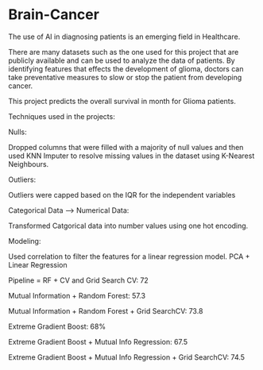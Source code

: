 # Brain-Cancer

The use of AI in diagnosing patients is an emerging field in Healthcare.

There are many datasets such as the one used for this project that are publicly available and can be used to analyze the data of patients.
By identifying features that effects the development of glioma, doctors can take preventative measures to slow or stop the patient from developing cancer. 

This project predicts the overall survival in month for Glioma patients.

Techniques used in the projects:

Nulls:

Dropped columns that were filled with a majority of null values and then used KNN Imputer to resolve missing values in the dataset using K-Nearest Neighbours.

Outliers:

Outliers were capped based on the IQR for the independent variables

Categorical Data --> Numerical Data: 

Transformed Catgorical data into number values using one hot encoding. 

Modeling:

Used correlation to filter the features for a linear regression model.
PCA + Linear Regression

Pipeline = RF + CV and Grid Search CV: 72

Mutual Information + Random Forest: 57.3

Mutual Information + Random Forest + Grid SearchCV: 73.8

Extreme Gradient Boost: 68%

Extreme Gradient Boost + Mutual Info Regression: 67.5

Extreme Gradient Boost + Mutual Info Regression + Grid SearchCV: 74.5
